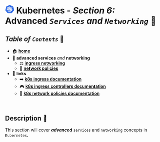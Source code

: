 # <img src="../00-resources/img/k8s.png" width="30px"> **Kubernetes** - ***Section 6:*** **Advanced** ***`Services`*** *and* ***`Networking`*** 🤯

## ***Table*** *of* ***`Contents`*** 📜

* 🏠 [**home**](https://github.com/aguerrero232/kubernetes-zero-to-pro/blob/main/README.md)
* 🤯 **advanced services** *and* **networking**
  * ⚖️ [**ingress networking**](25-ingress-networking/README.md)
  * 🤝 [**network policies**](26-network-policies/README.md)
* 🔗 **links**
  * ➡️ [**k8s ingress documentation**](https://kubernetes.io/docs/concepts/services-networking/ingress/)
  * 🎮 [**k8s ingress controllers documentation**](https://kubernetes.io/docs/concepts/services-networking/ingress-controllers/)
  * 🤝 [**k8s network policies documentation**](https://kubernetes.io/docs/concepts/services-networking/network-policies/)

<br />

## **Description** 👀

This section will cover ***advanced*** `services` and `networking` concepts in `Kubernetes`.
